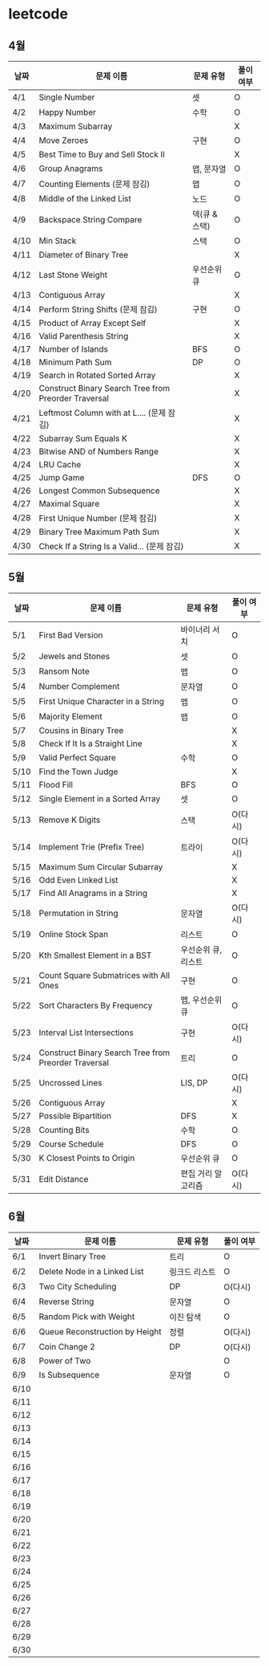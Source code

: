 # leetcode
## 4월

| 날짜 | 문제 이름 | 문제 유형 | 풀이 여부 |
| ---- | --------- | --------- | --------- |
| 4/1  |Single Number| 셋 | O |
| 4/2  |Happy Number| 수학 | O |
| 4/3  |Maximum Subarray|           | X |
| 4/4  |Move Zeroes| 구현 | O |
| 4/5  |Best Time to Buy and Sell Stock II|           | X |
| 4/6  |Group Anagrams| 맵, 문자열 | O |
| 4/7  |Counting Elements (문제 잠김)| 맵 | O |
| 4/8  |Middle of the Linked List| 노드 | O |
| 4/9  |Backspace String Compare| 덱(큐 & 스택) | O |
| 4/10  |Min Stack| 스택 | O |
| 4/11  |Diameter of Binary Tree|           | X |
| 4/12  |Last Stone Weight| 우선순위 큐 | O |
| 4/13  |Contiguous Array|  | X |
| 4/14  |Perform String Shifts (문제 잠김)| 구현 | O |
| 4/15  |Product of Array Except Self|           | X |
| 4/16  |Valid Parenthesis String|           | X |
| 4/17  |Number of Islands| BFS | O |
| 4/18  |Minimum Path Sum| DP | O |
| 4/19  |Search in Rotated Sorted Array|           | X |
| 4/20  |Construct Binary Search Tree from Preorder Traversal|           | X |
| 4/21  |Leftmost Column with at L.... (문제 잠김)|           | X |
| 4/22  |Subarray Sum Equals K|           | X |
| 4/23  |Bitwise AND of Numbers Range|           | X |
| 4/24  |LRU Cache|           | X |
| 4/25  |Jump Game| DFS | O |
| 4/26  |Longest Common Subsequence|           | X |
| 4/27  |Maximal Square|           | X |
| 4/28  |First Unique Number (문제 잠김)|           | X |
| 4/29  |Binary Tree Maximum Path Sum|           | X |
| 4/30  |Check If a String Is a Valid... (문제 잠김)|           | X |

## 5월

| 날짜 | 문제 이름 | 문제 유형 | 풀이 여부 |
| ---- | ---- | --------- | --------- |
| 5/1  |First Bad Version| 바이너리 서치 | O |
| 5/2  |Jewels and Stones| 셋 | O |
| 5/3  |Ransom Note| 맵 | O |
| 5/4  |Number Complement| 문자열 | O |
| 5/5  |First Unique Character in a String| 맵 | O |
| 5/6  |Majority Element| 맵 | O |
| 5/7  |Cousins in Binary Tree|  | X |
| 5/8  |Check If It Is a Straight Line|           | X |
| 5/9  |Valid Perfect Square| 수학 | O |
| 5/10  |Find the Town Judge|  | X |
| 5/11  |Flood Fill| BFS | O |
| 5/12  |Single Element in a Sorted Array| 셋 | O |
| 5/13  |Remove K Digits| 스택 | O(다시) |
| 5/14  |Implement Trie (Prefix Tree)| 트라이 | O(다시) |
| 5/15  |Maximum Sum Circular Subarray|           | X |
| 5/16  |Odd Even Linked List|           | X |
| 5/17  |Find All Anagrams in a String|           | X |
| 5/18  |Permutation in String| 문자열 | O(다시) |
| 5/19  |Online Stock Span| 리스트 | O |
| 5/20  |Kth Smallest Element in a BST| 우선순위 큐, 리스트 | O |
| 5/21  |Count Square Submatrices with All Ones| 구현 | O |
| 5/22  |Sort Characters By Frequency| 맵, 우선순위 큐 | O |
| 5/23  |Interval List Intersections| 구현 | O(다시) |
| 5/24  |Construct Binary Search Tree from Preorder Traversal| 트리 | O |
| 5/25  |Uncrossed Lines| LIS, DP | O(다시) |
| 5/26  |Contiguous Array|           | X |
| 5/27  |Possible Bipartition| DFS | X |
| 5/28  |Counting Bits| 수학 | O |
| 5/29  |Course Schedule| DFS | O |
| 5/30  |K Closest Points to Origin| 우선순위 큐 | O |
| 5/31  |Edit Distance| 편집 거리 알고리즘 | O(다시) |

## 6월

| 날짜 | 문제 이름                      | 문제 유형     | 풀이 여부 |
| ---- | ------------------------------ | ------------- | --------- |
| 6/1  | Invert Binary Tree             | 트리          | O         |
| 6/2  | Delete Node in a Linked List   | 링크드 리스트 | O         |
| 6/3  | Two City Scheduling            | DP            | O(다시)   |
| 6/4  | Reverse String                 | 문자열        | O         |
| 6/5  | Random Pick with Weight        | 이진 탐색     | O         |
| 6/6  | Queue Reconstruction by Height | 정렬          | O(다시)   |
| 6/7  | Coin Change 2                  | DP            | O(다시)   |
| 6/8  | Power of Two                   |               | O         |
| 6/9  | Is Subsequence                 | 문자열        | O         |
| 6/10 |                                |               |           |
| 6/11 |                                |               |           |
| 6/12 |                                |               |           |
| 6/13 |                                |               |           |
| 6/14 |                                |               |           |
| 6/15 |                                |               |           |
| 6/16 |                                |               |           |
| 6/17 |                                |               |           |
| 6/18 |                                |               |           |
| 6/19 |                                |               |           |
| 6/20 |                                |               |           |
| 6/21 |                                |               |           |
| 6/22 |                                |               |           |
| 6/23 |                                |               |           |
| 6/24 |                                |               |           |
| 6/25 |                                |               |           |
| 6/26 |                                |               |           |
| 6/27 |                                |               |           |
| 6/28 |                                |               |           |
| 6/29 |                                |               |           |
| 6/30 |                                |               |           |